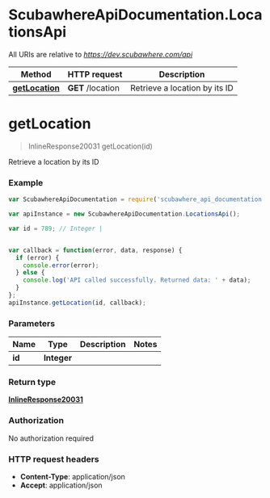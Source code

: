 # ScubawhereApiDocumentation.LocationsApi

All URIs are relative to *https://dev.scubawhere.com/api*

Method | HTTP request | Description
------------- | ------------- | -------------
[**getLocation**](LocationsApi.md#getLocation) | **GET** /location | Retrieve a location by its ID


<a name="getLocation"></a>
# **getLocation**
> InlineResponse20031 getLocation(id)

Retrieve a location by its ID

### Example
```javascript
var ScubawhereApiDocumentation = require('scubawhere_api_documentation');

var apiInstance = new ScubawhereApiDocumentation.LocationsApi();

var id = 789; // Integer | 


var callback = function(error, data, response) {
  if (error) {
    console.error(error);
  } else {
    console.log('API called successfully. Returned data: ' + data);
  }
};
apiInstance.getLocation(id, callback);
```

### Parameters

Name | Type | Description  | Notes
------------- | ------------- | ------------- | -------------
 **id** | **Integer**|  | 

### Return type

[**InlineResponse20031**](InlineResponse20031.md)

### Authorization

No authorization required

### HTTP request headers

 - **Content-Type**: application/json
 - **Accept**: application/json

